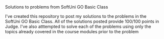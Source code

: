 Solutions to problems from SoftUni GO Basic Class

I've created this repository to post my solutions to the problems in the SoftUni GO Basic Class. All of the solutions posted provide 100/100 points in Judge. I've also atttempted to solve each of the problems using only the topics already covered in the course modules prior to the problem
